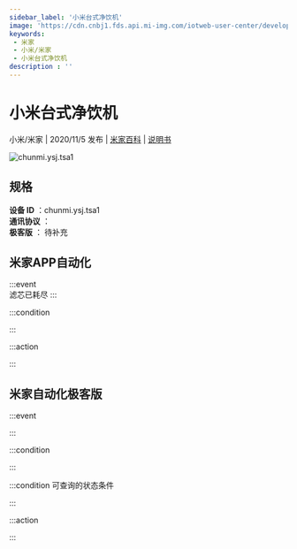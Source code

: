 ```yaml
---
sidebar_label: '小米台式净饮机'
image: 'https://cdn.cnbj1.fds.api.mi-img.com/iotweb-user-center/developer_1679047766498yijqw4UN.png?GalaxyAccessKeyId=AKVGLQWBOVIRQ3XLEW&Expires=9223372036854775807&Signature=kWLN5oUOWp1B9p03w+VDbqpT5Kc='
keywords: 
 - 米家
 - 小米/米家
 - 小米台式净饮机
description : ''
---
```

# 小米台式净饮机

小米/米家 | 2020/11/5 发布 | [米家百科](https://home.mi.com/webapp/content/baike/product/index.html?model=chunmi.ysj.tsa1) | [说明书](https://home.mi.com/views/introduction.html?model=chunmi.ysj.tsa1&region=cn)

![chunmi.ysj.tsa1](https://cdn.cnbj1.fds.api.mi-img.com/iotweb-user-center/developer_1679047766498yijqw4UN.png?GalaxyAccessKeyId=AKVGLQWBOVIRQ3XLEW&Expires=9223372036854775807&Signature=kWLN5oUOWp1B9p03w+VDbqpT5Kc=)

## 规格  
> 
**设备 ID** ：chunmi.ysj.tsa1  
**通讯协议** ：  
**极客版**  ： 待补充 


## 米家APP自动化  

:::event  
滤芯已耗尽
:::

:::condition  

:::

:::action   

:::

## 米家自动化极客版  

:::event  

:::

:::condition  

:::

:::condition 可查询的状态条件  

:::

:::action  

:::

        
